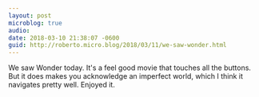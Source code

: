 ```yaml
---
layout: post
microblog: true
audio: 
date: 2018-03-10 21:38:07 -0600
guid: http://roberto.micro.blog/2018/03/11/we-saw-wonder.html
---
```

We saw Wonder today. It's a feel good movie that touches all the buttons. But it does makes you acknowledge an imperfect world, which I think it navigates pretty well. Enjoyed it. 
